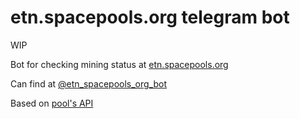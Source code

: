 # etn.spacepools.org telegram bot

WIP

Bot for checking mining status at [etn.spacepools.org](https://etn.spacepools.org)

Can find at [@etn_spacepools_org_bot](t.me/etn_spacepools_org_bot)

Based on [pool's API](https://etn.spacepools.org/#tools)